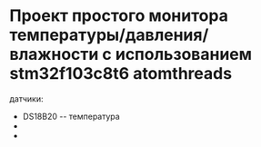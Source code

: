 # Проект простого монитора температуры/давления/влажности с использованием stm32f103c8t6 atomthreads

датчики:

* DS18B20 -- температура
*
* 
